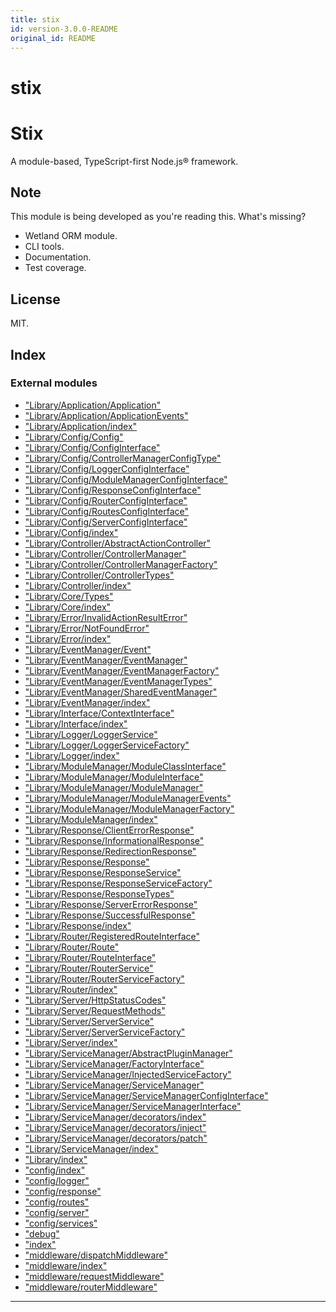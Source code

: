 ```yaml
---
title: stix
id: version-3.0.0-README
original_id: README
---
```


#  stix
Stix
====

A module-based, TypeScript-first Node.js® framework.

Note
----

This module is being developed as you're reading this. What's missing?

*   Wetland ORM module.
*   CLI tools.
*   Documentation.
*   Test coverage.

License
-------

MIT.

## Index

### External modules

* ["Library/Application/Application"](modules/application)
* ["Library/Application/ApplicationEvents"](modules/applicationevents)
* ["Library/Application/index"](modules/index)
* ["Library/Config/Config"](modules/config)
* ["Library/Config/ConfigInterface"](modules/configinterface)
* ["Library/Config/ControllerManagerConfigType"](modules/controllermanagerconfigtype)
* ["Library/Config/LoggerConfigInterface"](modules/loggerconfiginterface)
* ["Library/Config/ModuleManagerConfigInterface"](modules/modulemanagerconfiginterface)
* ["Library/Config/ResponseConfigInterface"](modules/responseconfiginterface)
* ["Library/Config/RouterConfigInterface"](modules/routerconfiginterface)
* ["Library/Config/RoutesConfigInterface"](modules/routesconfiginterface)
* ["Library/Config/ServerConfigInterface"](modules/serverconfiginterface)
* ["Library/Config/index"](modules/index)
* ["Library/Controller/AbstractActionController"](modules/abstractactioncontroller)
* ["Library/Controller/ControllerManager"](modules/controllermanager)
* ["Library/Controller/ControllerManagerFactory"](modules/controllermanagerfactory)
* ["Library/Controller/ControllerTypes"](modules/controllertypes)
* ["Library/Controller/index"](modules/index)
* ["Library/Core/Types"](modules/types)
* ["Library/Core/index"](modules/index)
* ["Library/Error/InvalidActionResultError"](modules/invalidactionresulterror)
* ["Library/Error/NotFoundError"](modules/notfounderror)
* ["Library/Error/index"](modules/index)
* ["Library/EventManager/Event"](modules/event)
* ["Library/EventManager/EventManager"](modules/eventmanager)
* ["Library/EventManager/EventManagerFactory"](modules/eventmanagerfactory)
* ["Library/EventManager/EventManagerTypes"](modules/eventmanagertypes)
* ["Library/EventManager/SharedEventManager"](modules/sharedeventmanager)
* ["Library/EventManager/index"](modules/index)
* ["Library/Interface/ContextInterface"](modules/contextinterface)
* ["Library/Interface/index"](modules/index)
* ["Library/Logger/LoggerService"](modules/loggerservice)
* ["Library/Logger/LoggerServiceFactory"](modules/loggerservicefactory)
* ["Library/Logger/index"](modules/index)
* ["Library/ModuleManager/ModuleClassInterface"](modules/moduleclassinterface)
* ["Library/ModuleManager/ModuleInterface"](modules/moduleinterface)
* ["Library/ModuleManager/ModuleManager"](modules/modulemanager)
* ["Library/ModuleManager/ModuleManagerEvents"](modules/modulemanagerevents)
* ["Library/ModuleManager/ModuleManagerFactory"](modules/modulemanagerfactory)
* ["Library/ModuleManager/index"](modules/index)
* ["Library/Response/ClientErrorResponse"](modules/clienterrorresponse)
* ["Library/Response/InformationalResponse"](modules/informationalresponse)
* ["Library/Response/RedirectionResponse"](modules/redirectionresponse)
* ["Library/Response/Response"](modules/response)
* ["Library/Response/ResponseService"](modules/responseservice)
* ["Library/Response/ResponseServiceFactory"](modules/responseservicefactory)
* ["Library/Response/ResponseTypes"](modules/responsetypes)
* ["Library/Response/ServerErrorResponse"](modules/servererrorresponse)
* ["Library/Response/SuccessfulResponse"](modules/successfulresponse)
* ["Library/Response/index"](modules/index)
* ["Library/Router/RegisteredRouteInterface"](modules/registeredrouteinterface)
* ["Library/Router/Route"](modules/route)
* ["Library/Router/RouteInterface"](modules/routeinterface)
* ["Library/Router/RouterService"](modules/routerservice)
* ["Library/Router/RouterServiceFactory"](modules/routerservicefactory)
* ["Library/Router/index"](modules/index)
* ["Library/Server/HttpStatusCodes"](modules/httpstatuscodes)
* ["Library/Server/RequestMethods"](modules/requestmethods)
* ["Library/Server/ServerService"](modules/serverservice)
* ["Library/Server/ServerServiceFactory"](modules/serverservicefactory)
* ["Library/Server/index"](modules/index)
* ["Library/ServiceManager/AbstractPluginManager"](modules/abstractpluginmanager)
* ["Library/ServiceManager/FactoryInterface"](modules/factoryinterface)
* ["Library/ServiceManager/InjectedServiceFactory"](modules/injectedservicefactory)
* ["Library/ServiceManager/ServiceManager"](modules/servicemanager)
* ["Library/ServiceManager/ServiceManagerConfigInterface"](modules/servicemanagerconfiginterface)
* ["Library/ServiceManager/ServiceManagerInterface"](modules/servicemanagerinterface)
* ["Library/ServiceManager/decorators/index"](modules/index)
* ["Library/ServiceManager/decorators/inject"](modules/inject)
* ["Library/ServiceManager/decorators/patch"](modules/patch)
* ["Library/ServiceManager/index"](modules/index)
* ["Library/index"](modules/index)
* ["config/index"](modules/index)
* ["config/logger"](modules/logger)
* ["config/response"](modules/response)
* ["config/routes"](modules/routes)
* ["config/server"](modules/server)
* ["config/services"](modules/services)
* ["debug"](modules/_debug_.md)
* ["index"](modules/_index_.md)
* ["middleware/dispatchMiddleware"](modules/dispatchmiddleware)
* ["middleware/index"](modules/index)
* ["middleware/requestMiddleware"](modules/requestmiddleware)
* ["middleware/routerMiddleware"](modules/routermiddleware)

---

